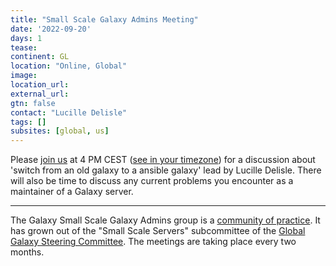 ```yaml
---
title: "Small Scale Galaxy Admins Meeting"
date: '2022-09-20'
days: 1
tease: 
continent: GL
location: "Online, Global"
image: 
location_url: 
external_url:
gtn: false
contact: "Lucille Delisle"
tags: []
subsites: [global, us]
---
```




Please <a href="https://epfl.zoom.us/j/62244337954?pwd=L2ZVSytTdlpaM1pvbjZpWjNjUm9JZz09">join us</a> 
at 4 PM CEST (<a href="https://www.timeanddate.com/worldclock/fixedtime.html?msg=Small+Scale+Galaxy+Admins+Meeting&iso=20220920T16&p1=1229&ah=1">see in your timezone</a>) 
for a discussion about 'switch from an old galaxy to a ansible galaxy' lead by Lucille Delisle. 
There will also be time to discuss any current problems you encounter as a maintainer of a Galaxy server.



---

The Galaxy Small Scale Galaxy Admins group is a [community of practice](https://galaxyproject.org/community/#communities-of-practice). It has grown out of the "Small Scale Servers" subcommittee of the [Global Galaxy Steering Committee](https://galaxyproject.org/community/steering/).
The meetings are taking place every two months. 

